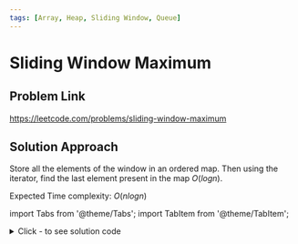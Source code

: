 ```yaml
---
tags: [Array, Heap, Sliding Window, Queue]
---
```


# Sliding Window Maximum

## Problem Link
https://leetcode.com/problems/sliding-window-maximum

## Solution Approach

Store all the elements of the window in an ordered map. Then using the iterator, find the last element present in the map $O(logn)$.

Expected Time complexity: $O(nlogn)$

import Tabs from '@theme/Tabs';
import TabItem from '@theme/TabItem';

<details><summary>Click - to see solution code</summary>
<Tabs>
<TabItem value="cpp" label="C++">

```cpp
class Solution {
   public:
    vector<int> maxSlidingWindow(vector<int>& nums, int k) {
        map<int, int> mp;
        for (int i = 0; i < k; i++) mp[nums[i]]++;
        int n = nums.size();
        vector<int> ans;
        auto itr = mp.end();
        itr--;
        ans.push_back((*itr).first);
        for (int i = k; i < n; i++) {
            mp[nums[i]]++;
            mp[nums[i - k]]--;
            if (mp[nums[i - k]] == 0) {
                mp.erase(nums[i - k]);
            }
            itr = mp.end();
            itr--;
            ans.push_back((*itr).first);
        }

        return ans;
    }
};
```
</TabItem>
</Tabs>
</details>